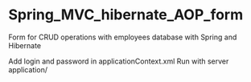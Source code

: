 # Spring_MVC_hibernate_AOP_form
Form for CRUD operations with employees database with Spring and Hibernate

Add login and password in applicationContext.xml
Run with server application/

<property name="user" value="*******" />
<property name="password" value="******"/>
